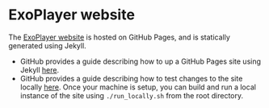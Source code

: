 # ExoPlayer website #

The [ExoPlayer website](https://google.github.io/ExoPlayer/) is hosted on
GitHub Pages, and is statically generated using Jekyll.

* GitHub provides a guide describing how to up a GitHub Pages site using Jekyll
  [here](https://help.github.com/articles/using-jekyll-as-a-static-site-generator-with-github-pages/).
* GitHub provides a guide describing how to test changes to the site locally
  [here](https://help.github.com/articles/setting-up-your-github-pages-site-locally-with-jekyll/).
  Once your machine is setup, you can build and run a local instance of the
  site using `./run_locally.sh` from the root directory.
